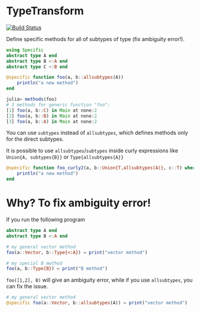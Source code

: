 # TypeTransform

[![Build Status](https://github.com/aminya/TypeTransform.jl/workflows/CI/badge.svg)](https://github.com/aminya/TypeTransform.jl/actions)

Define specific methods for all of subtypes of type (fix ambiguity error!).
```julia
using Specific
abstract type A end
abstract type B <:A end
abstract type C <:B end

@specific function foo(a, b::allsubtypes(A))
    println("a new method")
end
```
```julia
julia> methods(foo)
# 3 methods for generic function "foo":
[1] foo(a, b::C) in Main at none:2
[2] foo(a, b::B) in Main at none:2
[3] foo(a, b::A) in Main at none:2
```
You can use `subtypes` instead of `allsubtypes`, which defines methods only for the direct subtypes.

It is possible to use `allsubtypes`/`subtypes` inside curly expressions like `Union{A, subtypes{B}}` or `Type{allsubtypes{A}}`
```julia
@specific function foo_curly2(a, b::Union{T,allsubtypes(A)}, c::T) where {T<:Int64}
    println("a new method")
end
```

# Why? To fix ambiguity error!
If you run the following program
```julia
abstract type A end
abstract type B <:A end

# my general vector method
foo(a::Vector, b::Type{<:A}) = print("vector method")

# my special B mwthod
foo(a, b::Type{B}) = print("B method")
```
`foo([1,2], B)` will give an ambiguity error, while if you use `allsubtypes`, you can fix the issue.

```julia
# my general vector method
@specific foo(a::Vector, b::allsubtypes(A)) = print("vector method")
```
